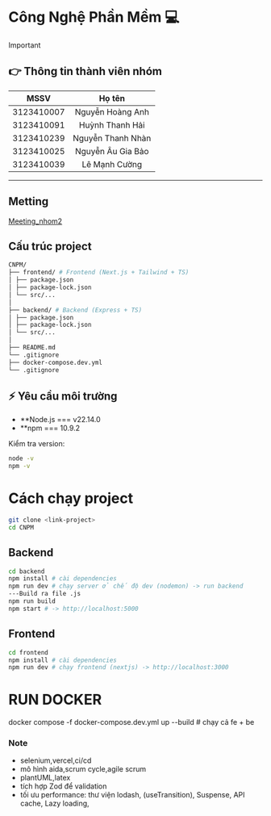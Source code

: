 # Công Nghệ Phần Mềm :computer:

> [!IMPORTANT]
>
> ## :point_right: Thông tin thành viên nhóm
>
> |    MSSV    |      Họ tên       |
> | :--------: | :---------------: |
> | 3123410007 | Nguyễn Hoàng Anh  |
> | 3123410091 |  Huỳnh Thanh Hải  |
> | 3123410239 | Nguyễn Thanh Nhàn |
> | 3123410025 | Nguyễn Âu Gia Bảo |
> | 3123410039 |   Lê Mạnh Cường   |

---

## Metting

[Meeting_nhom2](https://docs.google.com/document/d/1lQykKHJ-ZNztgOThJkBnfzYeF6E_ISaT/edit)

## Cấu trúc project

```bash
CNPM/
├── frontend/ # Frontend (Next.js + Tailwind + TS)
│ ├── package.json
│ ├── package-lock.json
│ └── src/...
│
├── backend/ # Backend (Express + TS)
│ ├── package.json
│ ├── package-lock.json
│ └── src/...
│
├── README.md
└── .gitignore
├── docker-compose.dev.yml
└── .gitignore

```

## ⚡ Yêu cầu môi trường

- \*\*Node.js === v22.14.0
- \*\*npm === 10.9.2

Kiểm tra version:

```bash
node -v
npm -v
```

# Cách chạy project

```bash
git clone <link-project>
cd CNPM
```

## Backend

```bash
cd backend
npm install # cài dependencies
npm run dev # chạy server ở chế độ dev (nodemon) -> run backend
---Build ra file .js
npm run build
npm start # -> http://localhost:5000
```

## Frontend

```bash
cd frontend
npm install # cài dependencies
npm run dev # chạy frontend (nextjs) -> http://localhost:3000
```

# RUN DOCKER
<!-- ở thư mục CNPM -->
docker compose -f docker-compose.dev.yml up --build # chạy cả fe + be
<!-- nếu muốn chạy riêng đổi up thành frontend or backend -->

### Note

- selenium,vercel,ci/cd
- mô hình aida,scrum cycle,agile scrum
- plantUML,latex
- tích hợp Zod để validation
- tối ưu performance: thư viện lodash, (useTransition), Suspense, API cache, Lazy loading, 
